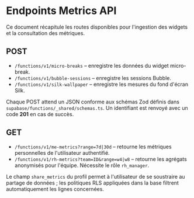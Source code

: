# Endpoints Metrics API

Ce document récapitule les routes disponibles pour l'ingestion des widgets et la consultation des métriques.

## POST

- `/functions/v1/micro-breaks` – enregistre les données du widget micro-break.
- `/functions/v1/bubble-sessions` – enregistre les sessions Bubble.
- `/functions/v1/silk-wallpaper` – enregistre les mesures du fond d'écran Silk.

Chaque POST attend un JSON conforme aux schémas Zod définis dans `supabase/functions/_shared/schemas.ts`. Un identifiant est renvoyé avec un code **201** en cas de succès.

## GET

- `/functions/v1/me-metrics?range=7d|30d` – retourne les métriques personnelles de l'utilisateur authentifié.
- `/functions/v1/rh-metrics?team=ID&range=w4|w8` – retourne les agrégats anonymisés pour l'équipe. Nécessite le rôle `rh_manager`.

Le champ `share_metrics` du profil permet à l'utilisateur de se soustraire au partage de données ; les politiques RLS appliquées dans la base filtrent automatiquement les lignes concernées.
